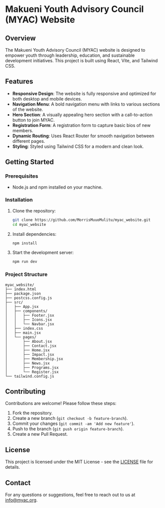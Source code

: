 # Makueni Youth Advisory Council (MYAC) Website

## Overview
The Makueni Youth Advisory Council (MYAC) website is designed to empower youth through leadership, education, and sustainable development initiatives. This project is built using React, Vite, and Tailwind CSS.

## Features
- **Responsive Design**: The website is fully responsive and optimized for both desktop and mobile devices.
- **Navigation Menu**: A bold navigation menu with links to various sections of the website.
- **Hero Section**: A visually appealing hero section with a call-to-action button to join MYAC.
- **Registration Form**: A registration form to capture basic bios of new members.
- **Dynamic Routing**: Uses React Router for smooth navigation between different pages.
- **Styling**: Styled using Tailwind CSS for a modern and clean look.

## Getting Started

### Prerequisites
- Node.js and npm installed on your machine.

### Installation
1. Clone the repository:
   ```sh
   git clone https://github.com/MorrisMuuoMulitu/myac_website.git
   cd myac_website
   ```

2. Install dependencies:
   ```sh
   npm install
   ```

3. Start the development server:
   ```sh
   npm run dev
   ```

### Project Structure
```
myac_website/
├── index.html
├── package.json
├── postcss.config.js
├── src/
│   ├── App.jsx
│   ├── components/
│   │   ├── Footer.jsx
│   │   ├── Icons.jsx
│   │   └── Navbar.jsx
│   ├── index.css
│   ├── main.jsx
│   └── pages/
│       ├── About.jsx
│       ├── Contact.jsx
│       ├── Home.jsx
│       ├── Impact.jsx
│       ├── Membership.jsx
│       ├── News.jsx
│       ├── Programs.jsx
│       └── Register.jsx
└── tailwind.config.js
```

## Contributing
Contributions are welcome! Please follow these steps:
1. Fork the repository.
2. Create a new branch (`git checkout -b feature-branch`).
3. Commit your changes (`git commit -am 'Add new feature'`).
4. Push to the branch (`git push origin feature-branch`).
5. Create a new Pull Request.

## License
This project is licensed under the MIT License - see the [LICENSE](LICENSE) file for details.

## Contact
For any questions or suggestions, feel free to reach out to us at [info@myac.org](mailto:info@myac.org).
